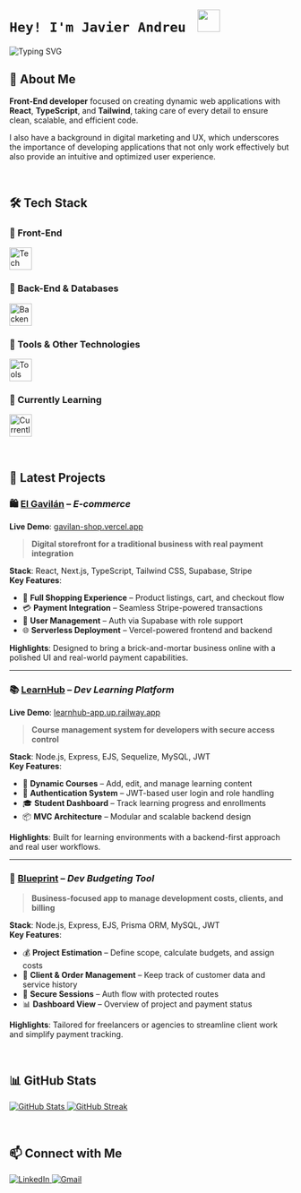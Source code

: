 <div align="left">
  <h1><code color='green'>Hey! I'm Javier Andreu </code> <img src="https://raw.githubusercontent.com/innng/innng/master/assets/kyubey.gif" height="40" /> </h1>
 <p>
     <img src="https://readme-typing-svg.demolab.com?font=Kode+Mono&weight=500&size=25&duration=7000&pause=2000&color=8734F7&width=850&height=40&lines=Front-End+Developer+%7C+React+%7C+TypeScript+%7C+Tailwind" alt="Typing SVG" />
 </p>
</div>

## 👾 About Me

**Front-End developer** focused on creating dynamic web applications with **React**, **TypeScript**, and **Tailwind**, taking care of every detail to ensure clean, scalable, and efficient code.

I also have a background in digital marketing and UX, which underscores the importance of developing applications that not only work effectively but also provide an intuitive and optimized user experience.

<br>

## 🛠️ Tech Stack

### 🔹 Front-End
<p align="left">
  <img src="https://skillicons.dev/icons?i=html,css,js,ts,react,vite,next,tailwind,bootstrap&theme=dark" height="40px" alt="Tech Stack" />
</p>

### 🔹 Back-End & Databases
<p align="left">
  <img src="https://skillicons.dev/icons?i=nodejs,express,mysql,prisma,sequelize&theme=dark" height="40px" alt="Backend Stack" />
</p>

### 🔹 Tools & Other Technologies
<p align="left">
  <img src="https://skillicons.dev/icons?i=git,github,wordpress,photoshop&theme=dark" height="40px" alt="Tools" />
</p>

### 🔹 Currently Learning
<p align="left">
  <img src="https://skillicons.dev/icons?i=jest,mongodb,astro,figma&theme=dark" height="40px" alt="Currently Learning" />
</p>

<br>

## 📌 Latest Projects

### 🛍️ [El Gavilán](https://github.com/dracudev/gavilan-shop) – *E-commerce*  
**Live Demo**: [gavilan-shop.vercel.app](https://gavilan-shop.vercel.app)  
> **Digital storefront for a traditional business with real payment integration**

**Stack**: React, Next.js, TypeScript, Tailwind CSS, Supabase, Stripe  
**Key Features**:  
- 🛒 **Full Shopping Experience** – Product listings, cart, and checkout flow  
- 💳 **Payment Integration** – Seamless Stripe-powered transactions  
- 🔐 **User Management** – Auth via Supabase with role support  
- 🌐 **Serverless Deployment** – Vercel-powered frontend and backend  

**Highlights**: Designed to bring a brick-and-mortar business online with a polished UI and real-world payment capabilities.

---

### 📚 [LearnHub](https://github.com/dracudev/learnhub-app) – *Dev Learning Platform*  
**Live Demo**: [learnhub-app.up.railway.app](https://learnhub-app.up.railway.app)  
> **Course management system for developers with secure access control**

**Stack**: Node.js, Express, EJS, Sequelize, MySQL, JWT  
**Key Features**:  
- 🧠 **Dynamic Courses** – Add, edit, and manage learning content  
- 🔐 **Authentication System** – JWT-based user login and role handling  
- 🎓 **Student Dashboard** – Track learning progress and enrollments  
- 📦 **MVC Architecture** – Modular and scalable backend design  

**Highlights**: Built for learning environments with a backend-first approach and real user workflows.

---

### 💼 [Blueprint](https://github.com/dracudev/blueprint-app) – *Dev Budgeting Tool*  
> **Business-focused app to manage development costs, clients, and billing**

**Stack**: Node.js, Express, EJS, Prisma ORM, MySQL, JWT  
**Key Features**:  
- 💰 **Project Estimation** – Define scope, calculate budgets, and assign costs  
- 👤 **Client & Order Management** – Keep track of customer data and service history  
- 🔐 **Secure Sessions** – Auth flow with protected routes  
- 📊 **Dashboard View** – Overview of project and payment status  

**Highlights**: Tailored for freelancers or agencies to streamline client work and simplify payment tracking.


<br>

## 📊 GitHub Stats

<p align="left">
  <a href="https://github.com/dracudev">
    <img src="https://github-readme-stats.vercel.app/api?username=dracudev&show_icons=true&theme=tokyonight" alt="GitHub Stats" />
  </a>
  <a href="https://github.com/DenverCoder1/github-readme-streak-stats">
    <img src="https://streak-stats.demolab.com?user=dracudev&theme=tokyonight" alt="GitHub Streak" />
  </a>
</p>

<br>

## 📫 Connect with Me
<p align="left">
  <a href="https://www.linkedin.com/in/javier-andreu-peralta" target="_blank">
    <img src="https://img.shields.io/badge/LinkedIn-0077B5?style=for-the-badge&logo=linkedin&logoColor=white" alt="LinkedIn" />
  </a>
  <a href="mailto:andreujavier99@gmail.com" target="_blank">
    <img src="https://img.shields.io/badge/Gmail-D14836?style=for-the-badge&logo=gmail&logoColor=white" alt="Gmail" />
  </a>
</p>
